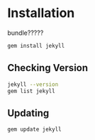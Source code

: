 # Installation

bundle?????

```bash
gem install jekyll
```

## Checking Version

```bash
jekyll --version
gem list jekyll
```

## Updating

```
gem update jekyll
```

